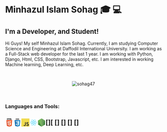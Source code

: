 # Minhazul Islam Sohag :mortar_board: :computer:

## I'm a Developer, and Student!

Hi Guys!
My self Minhazul Islam Sohag. Currently, I am studying Computer Science and Engineering at Daffodil International University. I am working as a Full-Stack web developer for the last 1 year. I am working with Python, Django, Html, CSS, Bootstrap, Javascript, etc. I am interested in working Machine learning, Deep Learning, etc.

<br />
<p align="center"> <img src="https://komarev.com/ghpvc/?username=sohag47&color=brightgreen" alt="sohag47" /> </p>
<br />

### Languages and Tools:

[<img align="left" alt="HTML5" width="26px" src="https://raw.githubusercontent.com/github/explore/80688e429a7d4ef2fca1e82350fe8e3517d3494d/topics/html/html.png" />][
[<img align="left" alt="CSS3" width="26px" src="https://raw.githubusercontent.com/github/explore/80688e429a7d4ef2fca1e82350fe8e3517d3494d/topics/css/css.png" />]
[<img align="left" alt="JavaScript" width="26px" src="https://raw.githubusercontent.com/github/explore/80688e429a7d4ef2fca1e82350fe8e3517d3494d/topics/javascript/javascript.png" />]
[<img align="left" alt="React" width="26px" src="https://raw.githubusercontent.com/github/explore/80688e429a7d4ef2fca1e82350fe8e3517d3494d/topics/react/react.png" />]
[<img align="left" alt="Node.js" width="26px" src="https://raw.githubusercontent.com/github/explore/80688e429a7d4ef2fca1e82350fe8e3517d3494d/topics/nodejs/nodejs.png" />]
---
